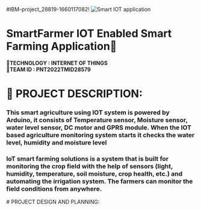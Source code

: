 #IBM-project_28819-1660117082!
![Smart IOT application](https://user-images.githubusercontent.com/92634704/192141373-fa536515-dab3-4444-8665-f25acfc01052.gif)
# SmartFarmer IOT Enabled Smart Farming Application:palm_tree:
:rocket:<b>TECHNOLOGY : INTERNET OF THINGS </b>           
:rocket:<b>TEAM ID  : PNT2022TMID28579</b>
# :ear_of_rice: PROJECT DESCRIPTION:
<h3>This smart agriculture using IOT system is powered by Arduino, it consists of Temperature sensor, Moisture sensor, water level sensor, DC motor and GPRS module. When the IOT based agriculture monitoring system starts it checks the water level, humidity and moisture level</h3>
<h3>IoT smart farming solutions is a system that is built for monitoring the crop field with the help of sensors (light, humidity, temperature, soil moisture, crop health, etc.) and automating the irrigation system. The farmers can monitor the field conditions from anywhere.</h3>
# PROJECT DESIGN AND PLANNING:


